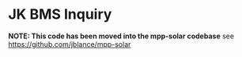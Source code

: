 # JK BMS Inquiry #

**NOTE: This code has been moved into the mpp-solar codebase** see https://github.com/jblance/mpp-solar
